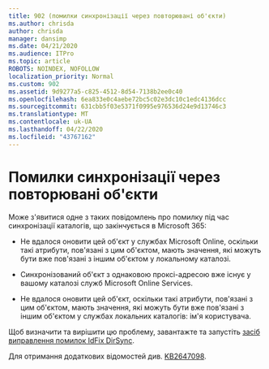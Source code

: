 ```yaml
---
title: 902 (помилки синхронізації через повторювані об'єкти)
ms.author: chrisda
author: chrisda
manager: dansimp
ms.date: 04/21/2020
ms.audience: ITPro
ms.topic: article
ROBOTS: NOINDEX, NOFOLLOW
localization_priority: Normal
ms.custom: 902
ms.assetid: 9d9277a5-c825-4512-8d54-7138b2ee0c40
ms.openlocfilehash: 6ea833e0c4aebe72bc5c02e3dc10c1edc4136dcc
ms.sourcegitcommit: 631cbb5f03e5371f0995e976536d24e9d13746c3
ms.translationtype: MT
ms.contentlocale: uk-UA
ms.lasthandoff: 04/22/2020
ms.locfileid: "43767162"
---
```

# <a name="sync-errors-due-to-duplicate-objects"></a>Помилки синхронізації через повторювані об'єкти

Може з'явитися одне з таких повідомлень про помилку під час синхронізації каталогів, що закінчується в Microsoft 365:

- Не вдалося оновити цей об'єкт у службах Microsoft Online, оскільки такі атрибути, пов'язані з цим об'єктом, мають значення, які можуть бути вже пов'язані з іншим об'єктом у локальному каталозі.

- Синхронізований об'єкт з однаковою проксі-адресою вже існує у вашому каталозі служб Microsoft Online Services.

- Не вдалося оновити цей об'єкт, оскільки такі атрибути, пов'язані з цим об'єктом, мають значення, які можуть бути вже пов'язані з іншим об'єктом у службах локальних каталогів: ім'я користувача.

Щоб визначити та вирішити цю проблему, завантажте та запустіть [засіб виправлення помилок IdFix DirSync](https://www.microsoft.com/download/details.aspx?id=36832).

Для отримання додаткових відомостей див. [KB2647098](https://support.microsoft.com/help/2647098/duplicate-or-invalid-attributes-prevent-directory-synchronization-in-o).
